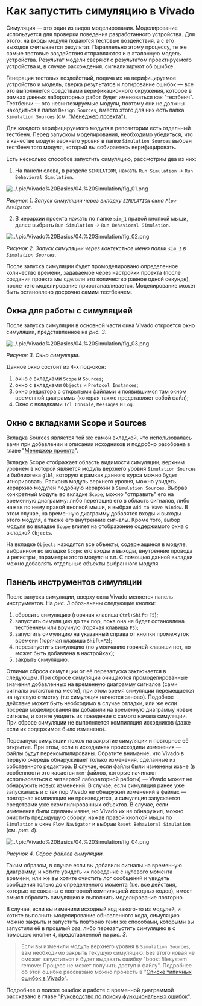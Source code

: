 # Как запустить симуляцию в Vivado

Симуляция — это один из видов моделирования. Моделирование используется для проверки поведения разработанного устройства. Для этого, на входы модуля подаются тестовые воздействия, а с его выходов считывается результат. Параллельно этому процессу, те же самые тестовые воздействия отправляются и в эталонную модель устройства. Результат модели сверяют с результатом проектируемого устройства и, в случае расхождения, сигнализируют об ошибке.

Генерация тестовых воздействий, подача их на верифицируемое устройство и модель, сверка результатов и логирование ошибок — все это выполняется средствами верификационного окружения, которое в рамках данных лабораторных работ будет именоваться как "тестбенч". Тестбенчи — это несинтезируемые модули, поэтому они не должны находиться в папке `Design Sources`, вместо этого для них есть папка `Simulation Sources` (см. ["Менеджер проекта"](03.%20Project%20manager.md)).

Для каждого верифицируемого модуля в репозитории есть отдельный тестбенч. Перед запуском моделирования, необходимо убедиться, что в качестве модуля верхнего уровня в папке `Simulation Sources` выбран тестбенч того модуля, который вы собираетесь верифицировать.

Есть несколько способов запустить симуляцию, рассмотрим два из них:

1. На панели слева, в разделе `SIMULATION`, нажать `Run Simulation` → `Run Behavioral Simulation`.

![../.pic/Vivado%20Basics/04.%20Simulation/fig_01.png](../.pic/Vivado%20Basics/04.%20Simulation/fig_01.png)

_Рисунок 1. Запуск симуляции через вкладку `SIMULATION` окна `Flow Navigator`._

2. В иерархии проекта нажать по папке `sim_1` правой кнопкой мыши, далее выбрать `Run Simulation` → `Run Behavioral Simulation`.

![../.pic/Vivado%20Basics/04.%20Simulation/fig_02.png](../.pic/Vivado%20Basics/04.%20Simulation/fig_02.png)

_Рисунок 2. Запуск симуляции через контекстное меню папки `sim_1` в `Simulation Sources`._

После запуска симуляции будет промоделировано определенное количество времени, задаваемое через настройки проекта (после создания проекта мы сделали это количество равное одной секунде), после чего моделирование приостанавливается. Моделирование может быть остановлено досрочно самим тестбенчем.

## Окна для работы с симуляцией

После запуска симуляции в основной части окна Vivado откроется окно симуляции, представленное на _рис. 3_.

![../.pic/Vivado%20Basics/04.%20Simulation/fig_03.png](../.pic/Vivado%20Basics/04.%20Simulation/fig_03.png)

_Рисунок 3. Окно симуляции._

Данное окно состоит из 4-х под-окон:

1. окно с вкладками `Scope` и `Sources`;
2. окно с вкладками `Objects` и `Protocol Instances`;
3. окно редактора с открытыми файлами и появившимся там окном временной диаграммы (которая также представляет собой файл);
4. Окно c вкладками `Tcl Console`, `Messages` и `Log`.

## Окно с вкладками Scope и Sources

Вкладка Sources является той же самой вкладкой, что использовалась вами при добавлении и описании исходников и подробно разобрана в главе "[Менеджер проекта](./03.%20Project%20manager.md)".

Вкладка Scope отображает область видимости симуляции, верхним уровнем в которой является модуль верхнего уровня `Simulation Sources` и библиотека `glbl`, которую в рамках данного курса можно будет игнорировать. Раскрыв модуль верхнего уровня, можно увидеть иерархию модулей подобную иерархии в `Simulation Sources`. Выбрав конкретный модуль во вкладке `Scope`, можно "отправить" его на временную диаграмму: либо перетащив его в область сигналов, либо нажав по нему правой кнопкой мыши, и выбрав `Add to Wave Window`. В этом случае, на временную диаграмму добавятся входы и выходы этого модуля, а также его внутренние сигналы. Кроме того, выбор модуля во вкладке `Scope` влияет на отображение содержимого окна с вкладкой `Objects`.

На вкладке `Objects` находятся все объекты, содержащиеся в модуле, выбранном во вкладке `Scope`: его входы и выходы, внутренние провода и регистры, параметры этого модуля и т.п. С помощью данной вкладки можно добавлять отдельные объекты выбранного модуля.

## Панель инструментов симуляции

После запуска симуляции, вверху окна Vivado меняется панель инструментов. На _рис. 3_ обозначены следующие кнопки:

1. сбросить симуляцию (горячая клавиша `Ctrl+Shift+F5`);
2. запустить симуляцию до тех пор, пока она не будет остановлена тестбенчем или вручную (горячая клавиша `F3`);
3. запустить симуляцию на указанный справа от кнопки промежуток времени (горячая клавиша `Shift+F2`);
4. перезапустить симуляцию (по умолчанию горячей клавиши нет, но может быть добавлена в настройках);
5. закрыть симуляцию.

Отличие сброса симуляции от её перезапуска заключается в следующем. При сбросе симуляции очищаются промоделированные значения добавленных на временную диаграмму сигналов (сами сигналы остаются на месте), при этом время симуляции перемещается на нулевую отметку (т.е симуляция начнется заново). Подобное действие может быть необходимо в случае отладки, или же если посреди моделирования вы добавили на временную диаграмму новые сигналы, и хотите увидеть их поведение с самого начала симуляции. При сбросе симуляции не выполняется компиляция исходников (даже если их содержимое было изменено).

Перезапуск симуляции похож на закрытие симуляции и повторное её открытие. При этом, если в исходниках происходили изменения — файлы будут перекомпилированы. Обратите внимание, что Vivado в первую очередь обнаруживает только изменения, сделанные из собственного редактора. В случае, если файлы были изменены извне (в особенности это касается `mem`-файлов, которые начинают использоваться с четвертой лабораторной работы) — Vivado может не обнаружить новых изменений. В случае, если симуляция ранее уже запускалась и с тех пор Vivado не обнаружил изменений в файлах — повторная компиляция не производится, и симуляция запускается средствами уже скомпилированных объектов. В случае, если изменения были сделаны извне, но Vivado их не обнаружил, можно очистить предыдущую сборку, нажав правой кнопкой мыши по `Simulation` в окне `Flow Navigator` и выбрав `Reset Behavioral Simulation` (см. _рис. 4_).

![../.pic/Vivado%20Basics/04.%20Simulation/fig_04.png](../.pic/Vivado%20Basics/04.%20Simulation/fig_04.png)

_Рисунок 4. Сброс файлов симуляции._

Таким образом, в случае если вы добавили сигналы на временную диаграмму, и хотите увидеть их поведение с нулевого момента времени, или же вы хотите очистить лог сообщений и увидеть сообщения только до определенного момента (т.е. все действия, которые не связаны с повторной компиляцией исходных кодов), имеет смысл сбросить симуляцию и выполнить моделирование повторно.

В случае, если вы изменили исходный код какого-то из модулей, и хотите выполнить моделирование обновленного кода, симуляцию можно закрыть и запустить повторно теми же способами, которыми вы запустили её в прошлый раз, либо перезапустить симуляцию в с помощью кнопки `4`, представленной на _рис. 3_.

> Если вы изменили модуль верхнего уровня в `Simulation Sources`, вам необходимо закрыть текущую симуляцию. Без этого новая не сможет запуститься и будет выдавать ошибку "boost filesystem remove: Процесс не может получить доступ к файлу". Подробнее об этой ошибке рассказано можно прочесть в "[Списке типичных ошибок в Vivado](../Other/FAQ.md)".

Подробнее о поиске ошибок и работе с временной диаграммой рассказано в главе "[Руководство по поиску функциональных ошибок](05.%20Bug%20hunting.md)".
